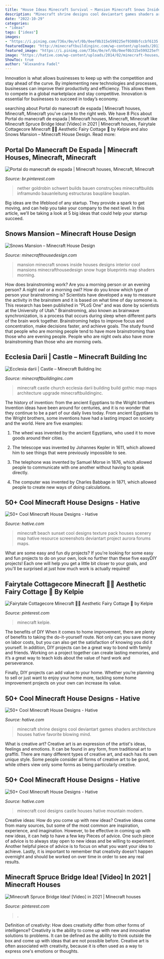 ```yaml
---
title: "House Ideas Minecraft Survival ~ Mansion Minecraft Snows Inside Houses Designs Interior Cool Mansions Minecrafthousedesign Snow Huge Blueprints Map Shaders Morning"
description: "Minecraft shrine designs cool deviantart games shaders architecture houses hative favorite blowing mind"
date: "2022-10-29"
categories:
- "ideas"
tags: ["ideas"]
images:
- "https://i.pinimg.com/736x/0e/ef/0b/0eef0b315e599225ef9308bfccbf6135.jpg"
featuredImage: "http://minecraftbuildinginc.com/wp-content/uploads/2013/10/Ecclesia-darii-Minecraft-castle-ideas-6.jpg"
featured_image: "https://i.pinimg.com/736x/0e/ef/0b/0eef0b315e599225ef9308bfccbf6135.jpg"
image: "https://hative.com/wp-content/uploads/2014/02/minecraft-houses/minecraft-shrine-design-25.jpg"
ShowToc: true
author: "Alexandra Fadel"
---
```



Innovation is what allows businesses to keep up with the competition and stay ahead of the curve. By implementing new technologies and processes, businesses can improve their productivity and efficiency. This allows them to compete in a global marketplace and stay competitive. Innovation is essential for businesses to succeed in today’s economy.

	

		
searching about Portal do manecraft de espada | Minecraft houses, Minecraft, Minecraft you've came to the right web. We have 8 Pics about Portal do manecraft de espada | Minecraft houses, Minecraft, Minecraft like Minecraft Spruce Bridge Idea! [Video] in 2021 | Minecraft houses, Fairytale Cottagecore Minecraft 🍓🌿 Aesthetic Fairy Cottage 🍎 by Kelpie and also Snows Mansion – Minecraft House Design. Read more:
		
    
## Portal Do Manecraft De Espada | Minecraft Houses, Minecraft, Minecraft

<img loading=lazy src="https://i.pinimg.com/736x/4a/03/fc/4a03fc29d159162d866747e53d5cf735.jpg" onerror="this.onerror=null;this.src='https://tse3.mm.bing.net/th?id=OIP.3ag5Rn3TJfv64In8Zm2DpAHaHa&amp;pid=15.1';" alt="Portal do manecraft de espada | Minecraft houses, Minecraft, Minecraft">

_Source: br.pinterest.com_

>nether goldrobin schwert builds bauen construções minecraftbuilds inframundo bauanleitung estructuras baupläne bauplan. 

	

Big ideas are the lifeblood of any startup. They provide a spark to get moving, and can help you take your company to the next level. In this article, we’ll be taking a look at 5 big ideas that could help your startup succeed.

    
## Snows Mansion – Minecraft House Design

<img loading=lazy src="http://minecrafthousedesign.com/wp-content/uploads/2014/11/Snows-Mansion-minecraft-building-ideas-house-huge-amazing-inside-5.jpg" onerror="this.onerror=null;this.src='https://tse3.mm.bing.net/th?id=OIP.Q6XZprLO0l6S-nAfYg0WVgHaFk&amp;pid=15.1';" alt="Snows Mansion – Minecraft House Design">

_Source: minecrafthousedesign.com_

>mansion minecraft snows inside houses designs interior cool mansions minecrafthousedesign snow huge blueprints map shaders morning. 

	

How does brainstroming work?
Are you a morning person or an evening person? A night owl or a morning owl? How do you know which type of person your brainstroming is? Scientists have developed a way to measure the activity in the brainstem and it is based on what time of day someone is. This research has been published in "PLoS One" and was done by scientists at the University of Utah."
Brainstroming, also known as brainwave synchronization, is a process that occurs during sleep when different parts of the brain work together. Brainstroming helps to improve focus and concentration, make decisions faster, and achieve goals. The study found that people who are morning people tend to have more brainstroming than those who are evening people. People who are night owls also have more brainstroming than those who are morning owls.

    
## Ecclesia Darii | Castle – Minecraft Building Inc

<img loading=lazy src="http://minecraftbuildinginc.com/wp-content/uploads/2013/10/Ecclesia-darii-Minecraft-castle-ideas-6.jpg" onerror="this.onerror=null;this.src='https://tse3.mm.bing.net/th?id=OIP.yxNsb3f5EQpjuTtvGoTzSgHaEK&amp;pid=15.1';" alt="Ecclesia darii | Castle – Minecraft Building Inc">

_Source: minecraftbuildinginc.com_

>minecraft castle church ecclesia darii building build gothic map maps architecture upgrade minecraftbuildinginc. 

	

The history of invention: from the ancient Egyptians to the Wright brothers
Invention ideas have been around for centuries, and it is no wonder that they continue to be a part of our daily lives today. From ancient Egyptians to the Wright brothers, some inventions have had a lasting impact on society and the world. Here are five examples:
1) The wheel was invented by the ancient Egyptians, who used it to move goods around their cities.

2) The telescope was invented by Johannes Kepler in 1611, which allowed him to see things that were previously impossible to see.

3) The telephone was invented by Samuel Morse in 1876, which allowed people to communicate with one another without having to speak directly.

4) The computer was invented by Charles Babbage in 1871, which allowed people to create new ways of doing calculations.

    
## 50+ Cool Minecraft House Designs - Hative

<img loading=lazy src="https://hative.com/wp-content/uploads/2014/02/minecraft-houses/minecraft-beach-sunset-36.jpg" onerror="this.onerror=null;this.src='https://tse2.mm.bing.net/th?id=OIP.980uUvxUvjgFYrMcsDPMtwHaD8&amp;pid=15.1';" alt="50+ Cool Minecraft House Designs - Hative">

_Source: hative.com_

>minecraft beach sunset cool designs texture pack houses scenery map hative resource screenshots deviantart project aurora forums maps. 

	

What are some easy and fun diy projects?
If you're looking for some easy and fun projects to do on your own, look no further than these five easyDIY projects! Each one will help you get a little bit closer to your goals, and you'll be surprised at just how much work is actually required!

    
## Fairytale Cottagecore Minecraft 🍓🌿 Aesthetic Fairy Cottage 🍎 By Kelpie

<img loading=lazy src="https://i.pinimg.com/736x/0e/ef/0b/0eef0b315e599225ef9308bfccbf6135.jpg" onerror="this.onerror=null;this.src='https://tse3.mm.bing.net/th?id=OIP.y9-U-D59Iu99FUD3eidpbAHaL0&amp;pid=15.1';" alt="Fairytale Cottagecore Minecraft 🍓🌿 Aesthetic Fairy Cottage 🍎 by Kelpie">

_Source: pinterest.com_

>minecraft kelpie. 

	

The benefits of DIY
When it comes to home improvement, there are plenty of benefits to taking the do-it-yourself route. Not only can you save money on labor costs, but you can also get the satisfaction of knowing you did it yourself.
In addition, DIY projects can be a great way to bond with family and friends. Working on a project together can create lasting memories, and it’s a great way to teach kids about the value of hard work and perseverance.

Finally, DIY projects can add value to your home. Whether you’re planning to sell or just want to enjoy your home more, tackling some home improvement projects on your own can increase its value.

    
## 50+ Cool Minecraft House Designs - Hative

<img loading=lazy src="https://hative.com/wp-content/uploads/2014/02/minecraft-houses/minecraft-shrine-design-25.jpg" onerror="this.onerror=null;this.src='https://tse3.mm.bing.net/th?id=OIP.zccAJOCrwn8bGP0MJbWUEgHaEF&amp;pid=15.1';" alt="50+ Cool Minecraft House Designs - Hative">

_Source: hative.com_

>minecraft shrine designs cool deviantart games shaders architecture houses hative favorite blowing mind. 

	

What is creative art?
Creative art is an expression of the artist's ideas, feelings and emotions. It can be found in any form, from traditional art to graffiti. There are many different types of creative art, and each has its own unique style. Some people consider all forms of creative art to be good, while others view only some forms as being particularly creative.

    
## 50+ Cool Minecraft House Designs - Hative

<img loading=lazy src="https://hative.com/wp-content/uploads/2014/02/minecraft-houses/castle-on-a-mountain-26.jpg" onerror="this.onerror=null;this.src='https://tse1.mm.bing.net/th?id=OIP.jOEcsY0aswwzB6xEm0ef0wHaEK&amp;pid=15.1';" alt="50+ Cool Minecraft House Designs - Hative">

_Source: hative.com_

>minecraft cool designs castle houses hative mountain modern. 

	

Creative ideas: How do you come up with new ideas?
Creative ideas come from many sources, but some of the most common are inspiration, experience, and imagination. However, to be effective in coming up with new ideas, it can help to have a few key Pieces of advice. One such piece of advice is to always stay open to new ideas and be willing to experiment. Another helpful piece of advice is to focus on what you want your idea to achieve. Lastly, it is important to remember that creativity doesn’t happen overnight and should be worked on over time in order to see any real results.

    
## Minecraft Spruce Bridge Idea! [Video] In 2021 | Minecraft Houses

<img loading=lazy src="https://i.pinimg.com/736x/25/db/92/25db92c6e07263563be826f734e767f7.jpg" onerror="this.onerror=null;this.src='https://tse4.mm.bing.net/th?id=OIP.mFVqbkUQ1VDUhPox1WWYAAHaNK&amp;pid=15.1';" alt="Minecraft Spruce Bridge Idea! [Video] in 2021 | Minecraft houses">

_Source: pinterest.com_

>. 

	

Definition of creativity: How does creativity differ from other forms of intelligence?
Creativity is the ability to come up with new and innovative solutions to problems. It can be defined as the ability to think outside the box and come up with ideas that are not possible before. Creative art is often associated with creativity, because it is often used as a way to express one's emotions or thoughts.

